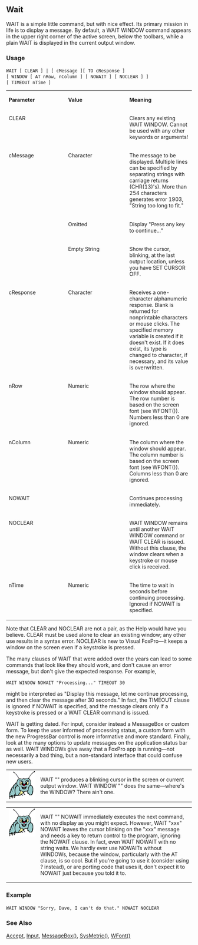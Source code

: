 ## Wait

WAIT is a simple little command, but with nice effect. Its primary mission in life is to display a message. By default, a WAIT WINDOW command appears in the upper right corner of the active screen, below the toolbars, while a plain WAIT is displayed in the current output window.

### Usage

```foxpro
WAIT [ CLEAR ] | [ cMessage ][ TO cResponse ]
[ WINDOW [ AT nRow, nColumn ] [ NOWAIT ] [ NOCLEAR ] ]
[ TIMEOUT nTime ]
```
<table>
<tr>
  <td width="32%" valign="top">
  <p><b>Parameter</b></p>
  </td>
  <td width=23% valign=top>
  <p><b>Value</b></p>
  </td>
  <td width=45% valign=top>
  <p><b>Meaning</b></p>
  </td>
 </tr>
<tr>
  <td width="32%" valign="top">
  <p>CLEAR</p>
  </td>
  <td width=23% valign=top>
  &nbsp;</td>
  <td width=45% valign=top>
  <p>Clears any existing WAIT WINDOW. Cannot be used with any other keywords or arguments!</p>
  </td>
 </tr>
<tr>
  <td width=32% rowspan=3 valign=top>
  <p>cMessage</p>
  </td>
  <td width=23% valign=top>
  <p>Character </p>
  </td>
  <td width=45% valign=top>
  <p>The message to be displayed. Multiple lines can be specified by separating strings with carriage returns (CHR(13)'s). More than 254 characters generates error 1903, &quot;String too long to fit.&quot;</p>
  </td>
 </tr>
<tr>
  <td width=33% valign=top>
  <p>Omitted</p>
  </td>
  <td width=67% valign=top>
  <p>Display &quot;Press any key to continue...&quot;</p>
  </td>
 </tr>
<tr>
  <td width=33% valign=top>
  <p>Empty String</p>
  </td>
  <td width=67% valign=top>
  <p>Show the cursor, blinking, at the last output location, unless you have SET CURSOR OFF.</p>
  </td>
 </tr>
<tr>
  <td width="32%" valign="top">
  <p>cResponse</p>
  </td>
  <td width=23% valign=top>
  <p>Character </p>
  </td>
  <td width=45% valign=top>
  <p>Receives a one-character alphanumeric response. Blank is returned for nonprintable characters or mouse clicks. The specified memory variable is created if it doesn't exist. If it does exist, its type is changed to character, if necessary, and its value is overwritten.</p>
  </td>
 </tr>
<tr>
  <td width="32%" valign="top">
  <p>nRow</p>
  </td>
  <td width=23% valign=top>
  <p>Numeric</p>
  </td>
  <td width=45% valign=top>
  <p>The row where the window should appear. The row number is based on the screen font (see WFONT()). Numbers less than 0 are ignored.</p>
  </td>
 </tr>
<tr>
  <td width="32%" valign="top">
  <p>nColumn</p>
  </td>
  <td width=23% valign=top>
  <p>Numeric</p>
  </td>
  <td width=45% valign=top>
  <p>The column where the window should appear. The column number is based on the screen font (see WFONT()). Columns less than 0 are ignored.</p>
  </td>
 </tr>
<tr>
  <td width="32%" valign="top">
  <p>NOWAIT</p>
  </td>
  <td width=23% valign=top>
  &nbsp;</td>
  <td width=45% valign=top>
  <p>Continues processing immediately.</p>
  </td>
 </tr>
<tr>
  <td width="32%" valign="top">
  <p>NOCLEAR</p>
  </td>
  <td width=23% valign=top>
  &nbsp;</td>
  <td width=45% valign=top>
  <p>WAIT WINDOW remains until another WAIT WINDOW command or WAIT CLEAR is issued. Without this clause, the window clears when a keystroke or mouse click is received.</p>
  </td>
 </tr>
<tr>
  <td width="32%" valign="top">
  <p>nTime</p>
  </td>
  <td width=23% valign=top>
  <p>Numeric</p>
  </td>
  <td width=45% valign=top>
  <p>The time to wait in seconds before continuing processing. Ignored if NOWAIT is specified.</p>
  </td>
 </tr>
</table>

Note that CLEAR and NOCLEAR are not a pair, as the Help would have you believe. CLEAR must be used alone to clear an existing window; any other use results in a syntax error. NOCLEAR is new to Visual FoxPro&mdash;it keeps a window on the screen even if a keystroke is pressed.

The many clauses of WAIT that were added over the years can lead to some commands that look like they should work, and don't cause an error message, but don't give the expected response. For example, 

```foxpro
WAIT WINDOW NOWAIT "Processing..." TIMEOUT 30
```
might be interpreted as "Display this message, let me continue processing, and then clear the message after 30 seconds." In fact, the TIMEOUT clause is ignored if NOWAIT is specified, and the message clears only if a keystroke is pressed or a WAIT CLEAR command is issued.

WAIT is getting dated. For input, consider instead a MessageBox or custom form. To keep the user informed of processing status, a custom form with the new ProgressBar control is more informative and more standard. Finally, look at the many options to update messages on the application status bar as well. WAIT WINDOWs give away that a FoxPro app is running&mdash;not necessarily a bad thing, but a non-standard interface that could confuse new users.

<table>
<tr>
  <td width="17%" valign="top">
<img width="95" height="78" src="bug.gif">
  </td>
  <td width=83%>
  <p>WAIT &quot;&quot; produces a blinking cursor in the screen or current output window. WAIT WINDOW &quot;&quot; does the same&mdash;where's the WINDOW? There ain't one.</p>
  </td>
 </tr>
</table>

<table>
<tr>
  <td width="17%" valign="top">
<img width="95" height="77" src="bug.gif">
  </td>
  <td width=83%>
  <p>WAIT &quot;&quot; NOWAIT immediately executes the next command, with no display as you might expect. However, WAIT &quot;xxx&quot; NOWAIT leaves the cursor blinking on the &quot;xxx&quot; message and needs a key to return control to the program, ignoring the NOWAIT clause. In fact, even WAIT NOWAIT with no string waits. We hardly ever use NOWAITs without WINDOWs, because the window, particularly with the AT clause, is so cool. But if you're going to use it (consider using ? instead), or are porting code that uses it, don't expect it to NOWAIT just because you told it to.</p>
  </td>
 </tr>
</table>

### Example

```foxpro
WAIT WINDOW "Sorry, Dave, I can't do that." NOWAIT NOCLEAR
```
### See Also

[Accept](s4g179.md), [Input](s4g179.md), [MessageBox()](s4g280.md), [SysMetric()](s4g182.md), [WFont()](s4g259.md)